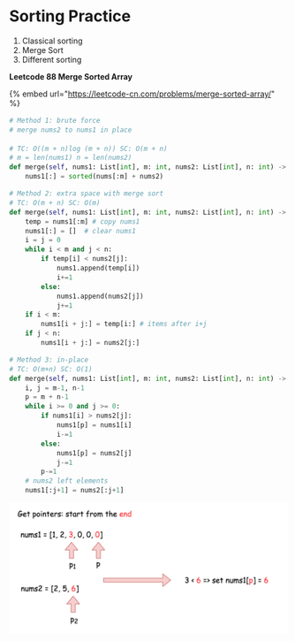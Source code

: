 # Sorting Practice

1. Classical sorting 
2. Merge Sort 
3. Different sorting 

**Leetcode 88 Merge Sorted Array** 

{% embed url="https://leetcode-cn.com/problems/merge-sorted-array/" %}

```python
# Method 1: brute force 
# merge nums2 to nums1 in place 

# TC: O((m + n)log (m + n)) SC: O(m + n)
# m = len(nums1) n = len(nums2)
def merge(self, nums1: List[int], m: int, nums2: List[int], n: int) -> None
    nums1[:] = sorted(nums[:m] + nums2)
```

```python
# Method 2: extra space with merge sort 
# TC: O(m + n) SC: O(m)
def merge(self, nums1: List[int], m: int, nums2: List[int], n: int) -> None
    temp = nums1[:m] # copy nums1
    nums1[:] = []  # clear nums1
    i = j = 0 
    while i < m and j < n:
        if temp[i] < nums2[j]:
            nums1.append(temp[i])
            i+=1
        else:
            nums1.append(nums2[j])
            j+=1
    if i < m:
        nums1[i + j:] = temp[i:] # items after i+j 
    if j < n:
        nums1[i + j:] = nums2[j:]
```

```python
# Method 3: in-place 
# TC: O(m+n) SC: O(1)
def merge(self, nums1: List[int], m: int, nums2: List[int], n: int) -> None
    i, j = m-1, n-1
    p = m + n-1
    while i >= 0 and j >= 0:
        if nums1[i] > nums2[j]:
            nums1[p] = nums1[i]
            i-=1
        else:
            nums1[p] = nums2[j]
            j-=1
        p-=1
    # nums2 left elements
    nums1[:j+1] = nums2[:j+1] 
```

![Method 3: end to front pointer i = p1, j = p2, p = p](.gitbook/assets/image.png)

